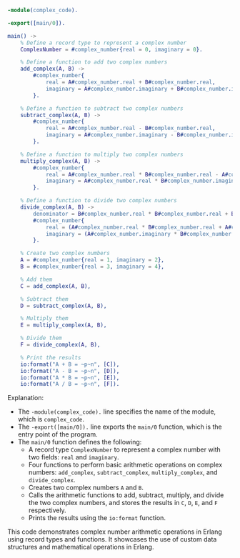 ```erlang
-module(complex_code).

-export([main/0]).

main() ->
    % Define a record type to represent a complex number
    ComplexNumber = #complex_number{real = 0, imaginary = 0}.

    % Define a function to add two complex numbers
    add_complex(A, B) ->
        #complex_number{
            real = A#complex_number.real + B#complex_number.real,
            imaginary = A#complex_number.imaginary + B#complex_number.imaginary
        }.

    % Define a function to subtract two complex numbers
    subtract_complex(A, B) ->
        #complex_number{
            real = A#complex_number.real - B#complex_number.real,
            imaginary = A#complex_number.imaginary - B#complex_number.imaginary
        }.

    % Define a function to multiply two complex numbers
    multiply_complex(A, B) ->
        #complex_number{
            real = A#complex_number.real * B#complex_number.real - A#complex_number.imaginary * B#complex_number.imaginary,
            imaginary = A#complex_number.real * B#complex_number.imaginary + A#complex_number.imaginary * B#complex_number.real
        }.

    % Define a function to divide two complex numbers
    divide_complex(A, B) ->
        denominator = B#complex_number.real * B#complex_number.real + B#complex_number.imaginary * B#complex_number.imaginary,
        #complex_number{
            real = (A#complex_number.real * B#complex_number.real + A#complex_number.imaginary * B#complex_number.imaginary) / denominator,
            imaginary = (A#complex_number.imaginary * B#complex_number.real - A#complex_number.real * B#complex_number.imaginary) / denominator
        }.

    % Create two complex numbers
    A = #complex_number{real = 1, imaginary = 2},
    B = #complex_number{real = 3, imaginary = 4},

    % Add them
    C = add_complex(A, B),

    % Subtract them
    D = subtract_complex(A, B),

    % Multiply them
    E = multiply_complex(A, B),

    % Divide them
    F = divide_complex(A, B),

    % Print the results
    io:format("A + B = ~p~n", [C]),
    io:format("A - B = ~p~n", [D]),
    io:format("A * B = ~p~n", [E]),
    io:format("A / B = ~p~n", [F]).
```

Explanation:

* The `-module(complex_code).` line specifies the name of the module, which is `complex_code`.
* The `-export([main/0]).` line exports the `main/0` function, which is the entry point of the program.
* The `main/0` function defines the following:
    * A record type `ComplexNumber` to represent a complex number with two fields: `real` and `imaginary`.
    * Four functions to perform basic arithmetic operations on complex numbers: `add_complex`, `subtract_complex`, `multiply_complex`, and `divide_complex`.
    * Creates two complex numbers `A` and `B`.
    * Calls the arithmetic functions to add, subtract, multiply, and divide the two complex numbers, and stores the results in `C`, `D`, `E`, and `F` respectively.
    * Prints the results using the `io:format` function.

This code demonstrates complex number arithmetic operations in Erlang using record types and functions. It showcases the use of custom data structures and mathematical operations in Erlang.